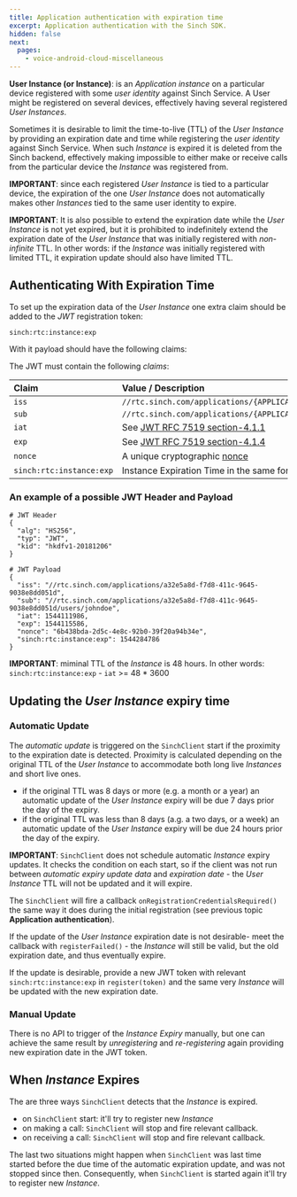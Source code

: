 ```yaml
---
title: Application authentication with expiration time
excerpt: Application authentication with the Sinch SDK.
hidden: false
next:
  pages:
    - voice-android-cloud-miscellaneous
---
```


**User Instance (or Instance)**: is an _Application instance_ on a particular device registered with some _user identity_ against Sinch Service. A User might be registered on several devices, effectively having several registered _User Instances_.

Sometimes it is desirable to limit the time-to-live (TTL) of the _User Instance_ by providing an expiration date and time while registering the _user identity_ against Sinch Service. When such _Instance_ is expired it is deleted from the Sinch backend, effectively making impossible to either make or receive calls from the particular device the _Instance_ was registered from.

**IMPORTANT**: since each registered _User Instance_ is tied to a particular device, the expiration of the one _User Instance_ does not automatically makes other _Instances_ tied to the same user identity to expire.

**IMPORTANT**: It is also possible to extend the expiration date while the _User Instance_ is not yet expired, but it is prohibited to indefinitely extend the expiration date of the _User Instance_ that was initially registered with _non-infinite_ TTL. In other words: if the _Instance_ was initially registered with limited TTL, it expiration update should also have limited TTL.

## Authenticating With Expiration Time

To set up the expiration data of the _User Instance_ one extra claim should be added to the _JWT_ registration token:

```
sinch:rtc:instance:exp
```

With it payload should have the following claims:

The JWT must contain the following _claims_:

| Claim                    | Value / Description                                                               | Note |
| :----------------------- | :-------------------------------------------------------------------------------- | ---- |
| `iss`                    | `//rtc.sinch.com/applications/{APPLICATION_KEY}`                                  |
| `sub`                    | `//rtc.sinch.com/applications/{APPLICATION_KEY}/users/{USER_ID}`                  |
| `iat`                    | See [JWT RFC 7519 section-4.1.1](https://tools.ietf.org/html/rfc7519#4.1.1)       |
| `exp`                    | See [JWT RFC 7519 section-4.1.4](https://tools.ietf.org/html/rfc7519#4.1.4)       |
| `nonce`                  | A unique cryptographic [nonce](https://en.wikipedia.org/wiki/Cryptographic_nonce) |
| `sinch:rtc:instance:exp` | Instance Expiration Time in the same format as `iat` and `exp`                    |

### An example of a possible JWT Header and Payload

```
# JWT Header
{
  "alg": "HS256",
  "typ": "JWT",
  "kid": "hkdfv1-20181206"
}

# JWT Payload
{
  "iss": "//rtc.sinch.com/applications/a32e5a8d-f7d8-411c-9645-9038e8dd051d",
  "sub": "//rtc.sinch.com/applications/a32e5a8d-f7d8-411c-9645-9038e8dd051d/users/johndoe",
  "iat": 1544111986,
  "exp": 1544115586,
  "nonce": "6b438bda-2d5c-4e8c-92b0-39f20a94b34e",
  "sinch:rtc:instance:exp": 1544284786
}
```

**IMPORTANT**: miminal TTL of the _Instance_ is 48 hours. In other words: `sinch:rtc:instance:exp` - `iat` >= 48 \* 3600

## Updating the _User Instance_ expiry time

### Automatic Update

The _automatic update_ is triggered on the `SinchClient` start if the proximity to the expiration date is detected. Proximity is calculated depending on the original TTL of the _User Instance_ to accommodate both long live _Instances_ and short live ones.

- if the original TTL was 8 days or more (e.g. a month or a year) an automatic update of the _User Instance_ expiry will be due 7 days prior the day of the expiry.
- if the original TTL was less than 8 days (a.g. a two days, or a week) an automatic update of the _User Instance_ expiry will be due 24 hours prior the day of the expiry.

**IMPORTANT**: `SinchClient` does not schedule automatic _Instance_ expiry updates. It checks the condition on each start, so if the client was not run between _automatic expiry update data_ and _expiration date_ - the _User Instance_ TTL will not be updated and it will expire.

The `SinchClient` will fire a callback `onRegistrationCredentialsRequired()` the same way it does during the initial registration (see previous topic **Application authentication**).

If the update of the _User Instance_ expiration date is not desirable- meet the callback with `registerFailed()` - the _Instance_ will still be valid, but the old expiration date, and thus eventually expire.

If the update is desirable, provide a new JWT token with relevant `sinch:rtc:instance:exp` in `register(token)` and the same very _Instance_ will be updated with the new expiration date.

### Manual Update

There is no API to trigger of the _Instance Expiry_ manually, but one can achieve the same result by _unregistering_ and _re-registering_ again providing new expiration date in the JWT token.

## When _Instance_ Expires

The are three ways `SinchClient` detects that the _Instance_ is expired.

- on `SinchClient` start: it'll try to register new _Instance_
- on making a call: `SinchClient` will stop and fire relevant callback.
- on receiving a call: `SinchClient` will stop and fire relevant callback.

The last two situations might happen when `SinchClient` was last time started before the due time of the automatic expiration update, and was not stopped since then. Consequently, when `SinchClient` is started again it'll try to register new _Instance_.
